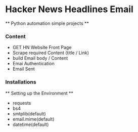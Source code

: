 # Hacker News Headlines Email

** Python automation simple projects **

### Content

- GET HN Website Front Page
- Scrape required Content (title / Link)
- build Email body / Content
- Emai Authentication
- Email Sent

### Installations

** Setting up the Environment **

- requests
- bs4
- smtplib(default)
- email.mime(default)
- datetime(default)
